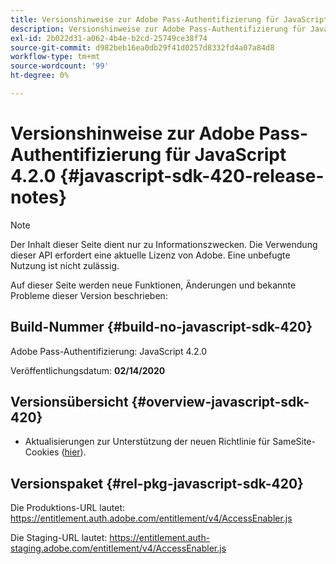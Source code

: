```yaml
---
title: Versionshinweise zur Adobe Pass-Authentifizierung für JavaScript 4.2.0
description: Versionshinweise zur Adobe Pass-Authentifizierung für JavaScript 4.2.0
exl-id: 2b022d31-a062-4b4e-b2cd-25749ce38f74
source-git-commit: d982beb16ea0db29f41d0257d8332fd4a07a84d8
workflow-type: tm+mt
source-wordcount: '99'
ht-degree: 0%

---
```


# Versionshinweise zur Adobe Pass-Authentifizierung für JavaScript 4.2.0 {#javascript-sdk-420-release-notes}

>[!NOTE]
>
>Der Inhalt dieser Seite dient nur zu Informationszwecken. Die Verwendung dieser API erfordert eine aktuelle Lizenz von Adobe. Eine unbefugte Nutzung ist nicht zulässig.

Auf dieser Seite werden neue Funktionen, Änderungen und bekannte Probleme dieser Version beschrieben:

## Build-Nummer {#build-no-javascript-sdk-420}

Adobe Pass-Authentifizierung: JavaScript 4.2.0

Veröffentlichungsdatum: **02/14/2020**


## Versionsübersicht {#overview-javascript-sdk-420}

* Aktualisierungen zur Unterstützung der neuen Richtlinie für SameSite-Cookies ([hier](https://datatracker.ietf.org/doc/html/draft-ietf-httpbis-cookie-same-site-00)).


## Versionspaket {#rel-pkg-javascript-sdk-420}

Die Produktions-URL lautet: https://entitlement.auth.adobe.com/entitlement/v4/AccessEnabler.js

Die Staging-URL lautet: https://entitlement.auth-staging.adobe.com/entitlement/v4/AccessEnabler.js
